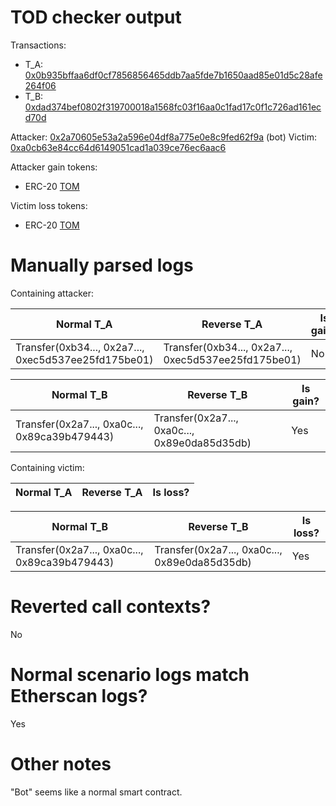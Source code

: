 # TOD checker output

Transactions:
- T_A: [0x0b935bffaa6df0cf7856856465ddb7aa5fde7b1650aad85e01d5c28afe264f06](https://etherscan.io/tx/0x0b935bffaa6df0cf7856856465ddb7aa5fde7b1650aad85e01d5c28afe264f06)
- T_B: [0xdad374bef0802f319700018a1568fc03f16aa0c1fad17c0f1c726ad161ecd70d](https://etherscan.io/tx/0xdad374bef0802f319700018a1568fc03f16aa0c1fad17c0f1c726ad161ecd70d)


Attacker: [0x2a70605e53a2a596e04df8a775e0e8c9fed62f9a](https://etherscan.io/address/0x2a70605e53a2a596e04df8a775e0e8c9fed62f9a) (bot)
Victim: [0xa0cb63e84cc64d6149051cad1a039ce76ec6aac6](https://etherscan.io/address/0xa0cb63e84cc64d6149051cad1a039ce76ec6aac6)

Attacker gain tokens:
- ERC-20 [TOM](https://etherscan.io/address/0xf7970499814654cd13cb7b6e7634a12a7a8a9abc)

Victim loss tokens:
- ERC-20 [TOM](https://etherscan.io/address/0xf7970499814654cd13cb7b6e7634a12a7a8a9abc)

# Manually parsed logs

Containing attacker:

| Normal T_A                                           | Reverse T_A                                          | Is gain? |
|------------------------------------------------------|------------------------------------------------------|----------|
| Transfer(0xb34..., 0x2a7..., 0xec5d537ee25fd175be01) | Transfer(0xb34..., 0x2a7..., 0xec5d537ee25fd175be01) | No       |

| Normal T_B                                    | Reverse T_B                                   | Is gain? |
|-----------------------------------------------|-----------------------------------------------|----------|
| Transfer(0x2a7..., 0xa0c..., 0x89ca39b479443) | Transfer(0x2a7..., 0xa0c..., 0x89e0da85d35db) | Yes      |

Containing victim:

| Normal T_A | Reverse T_A | Is loss? |
|------------|-------------|----------|

| Normal T_B                                    | Reverse T_B                                   | Is loss? |
|-----------------------------------------------|-----------------------------------------------|----------|
| Transfer(0x2a7..., 0xa0c..., 0x89ca39b479443) | Transfer(0x2a7..., 0xa0c..., 0x89e0da85d35db) | Yes      |


# Reverted call contexts?

No

# Normal scenario logs match Etherscan logs?

Yes

# Other notes

"Bot" seems like a normal smart contract.